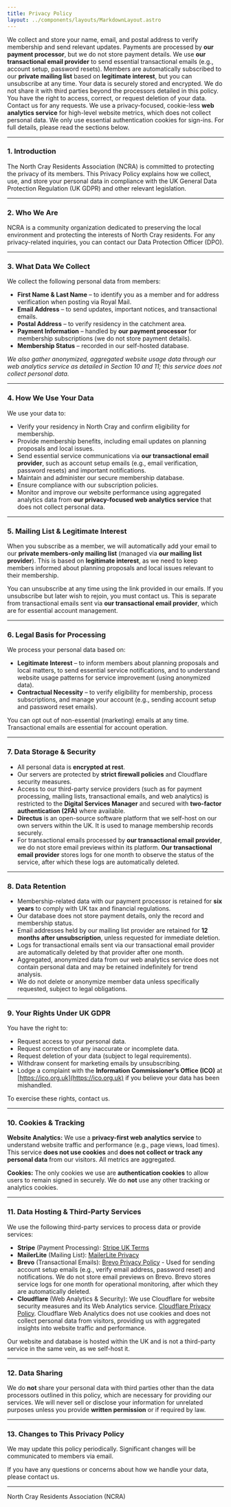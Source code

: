```yaml
---
title: Privacy Policy
layout: ../components/layouts/MarkdownLayout.astro
---
```


We collect and store your name, email, and postal address to verify membership and send relevant updates.
Payments are processed by **our payment processor**, but we do not store payment details.
We use **our transactional email provider** to send essential transactional emails (e.g., account setup, password resets).
Members are automatically subscribed to our **private mailing list** based on **legitimate interest**, but you can unsubscribe at any time.
Your data is securely stored and encrypted. We do not share it with third parties beyond the processors detailed in this policy.
You have the right to access, correct, or request deletion of your data. Contact us for any requests.
We use a privacy-focused, cookie-less **web analytics service** for high-level website metrics, which does not collect personal data. We only use essential authentication cookies for sign-ins.
For full details, please read the sections below.

---

### 1. Introduction

The North Cray Residents Association (NCRA) is committed to protecting the privacy of its members. This Privacy Policy explains how we collect, use, and store your personal data in compliance with the UK General Data Protection Regulation (UK GDPR) and other relevant legislation.

---

### 2. Who We Are

NCRA is a community organization dedicated to preserving the local environment and protecting the interests of North Cray residents. For any privacy-related inquiries, you can contact our Data Protection Officer (DPO).

---

### 3. What Data We Collect

We collect the following personal data from members:

- **First Name & Last Name** – to identify you as a member and for address verification when posting via Royal Mail.
- **Email Address** – to send updates, important notices, and transactional emails.
- **Postal Address** – to verify residency in the catchment area.
- **Payment Information** – handled by **our payment processor** for membership subscriptions (we do not store payment details).
- **Membership Status** – recorded in our self-hosted database.

_We also gather anonymized, aggregated website usage data through our web analytics service as detailed in Section 10 and 11; this service does not collect personal data._

---

### 4. How We Use Your Data

We use your data to:

- Verify your residency in North Cray and confirm eligibility for membership.
- Provide membership benefits, including email updates on planning proposals and local issues.
- Send essential service communications via **our transactional email provider**, such as account setup emails (e.g., email verification, password resets) and important notifications.
- Maintain and administer our secure membership database.
- Ensure compliance with our subscription policies.
- Monitor and improve our website performance using aggregated analytics data from **our privacy-focused web analytics service** that does not collect personal data.

---

### 5. Mailing List & Legitimate Interest

When you subscribe as a member, we will automatically add your email to our **private members-only mailing list** (managed via **our mailing list provider**). This is based on **legitimate interest**, as we need to keep members informed about planning proposals and local issues relevant to their membership.

You can unsubscribe at any time using the link provided in our emails.
If you unsubscribe but later wish to rejoin, you must contact us.
This is separate from transactional emails sent via **our transactional email provider**, which are for essential account management.

---

### 6. Legal Basis for Processing

We process your personal data based on:

- **Legitimate Interest** – to inform members about planning proposals and local matters, to send essential service notifications, and to understand website usage patterns for service improvement (using anonymized data).
- **Contractual Necessity** – to verify eligibility for membership, process subscriptions, and manage your account (e.g., sending account setup and password reset emails).

You can opt out of non-essential (marketing) emails at any time. Transactional emails are essential for account operation.

---

### 7. Data Storage & Security

- All personal data is **encrypted at rest**.
- Our servers are protected by **strict firewall policies** and Cloudflare security measures.
- Access to our third-party service providers (such as for payment processing, mailing lists, transactional emails, and web analytics) is restricted to the **Digital Services Manager** and secured with **two-factor authentication (2FA)** where available.
- **Directus** is an open-source software platform that we self-host on our own servers within the UK. It is used to manage membership records securely.
- For transactional emails processed by **our transactional email provider**, we do not store email previews within its platform. **Our transactional email provider** stores logs for one month to observe the status of the service, after which these logs are automatically deleted.

---

### 8. Data Retention

- Membership-related data with our payment processor is retained for **six years** to comply with UK tax and financial regulations.
- Our database does not store payment details, only the record and membership status.
- Email addresses held by our mailing list provider are retained for **12 months after unsubscription**, unless requested for immediate deletion.
- Logs for transactional emails sent via our transactional email provider are automatically deleted by that provider after one month.
- Aggregated, anonymized data from our web analytics service does not contain personal data and may be retained indefinitely for trend analysis.
- We do not delete or anonymize member data unless specifically requested, subject to legal obligations.

---

### 9. Your Rights Under UK GDPR

You have the right to:

- Request access to your personal data.
- Request correction of any inaccurate or incomplete data.
- Request deletion of your data (subject to legal requirements).
- Withdraw consent for marketing emails by unsubscribing.
- Lodge a complaint with the **Information Commissioner’s Office (ICO)** at [https://ico.org.uk](https://ico.org.uk) if you believe your data has been mishandled.

To exercise these rights, contact us.

---

### 10. Cookies & Tracking

**Website Analytics:**
We use a **privacy-first web analytics service** to understand website traffic and performance (e.g., page views, load times). This service **does not use cookies** and **does not collect or track any personal data** from our visitors. All metrics are aggregated.

**Cookies:**
The only cookies we use are **authentication cookies** to allow users to remain signed in securely. We do **not** use any other tracking or analytics cookies.

---

### 11. Data Hosting & Third-Party Services

We use the following third-party services to process data or provide services:

- **Stripe** (Payment Processing): [Stripe UK Terms](https://stripe.com/gb/legal/ssa)
- **MailerLite** (Mailing List): [MailerLite Privacy](https://www.mailerlite.com/legal/privacy-policy)
- **Brevo** (Transactional Emails): [Brevo Privacy Policy](https://www.brevo.com/legal/privacypolicy/) - Used for sending account setup emails (e.g., verify email address, password reset) and notifications. We do not store email previews on Brevo. Brevo stores service logs for one month for operational monitoring, after which they are automatically deleted.
- **Cloudflare** (Web Analytics & Security): We use Cloudflare for website security measures and its Web Analytics service. [Cloudflare Privacy Policy](https://www.cloudflare.com/privacypolicy/). Cloudflare Web Analytics does not use cookies and does not collect personal data from visitors, providing us with aggregated insights into website traffic and performance.

Our website and database is hosted within the UK and is not a third-party service in the same vein, as we self-host it.

---

### 12. Data Sharing

We do **not** share your personal data with third parties other than the data processors outlined in this policy, which are necessary for providing our services. We will never sell or disclose your information for unrelated purposes unless you provide **written permission** or if required by law.

---

### 13. Changes to This Privacy Policy

We may update this policy periodically. Significant changes will be communicated to members via email.

If you have any questions or concerns about how we handle your data, please contact us.

---

North Cray Residents Association (NCRA)
